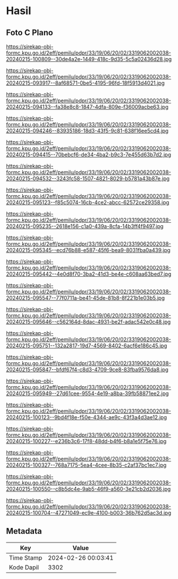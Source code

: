 # Hasil

## Foto C Plano

https://sirekap-obj-formc.kpu.go.id/2eff/pemilu/pdpr/33/19/06/20/02/3319062002038-20240215-100809--30de4a2e-1449-418c-9d35-5c5a02436d28.jpg

https://sirekap-obj-formc.kpu.go.id/2eff/pemilu/pdpr/33/19/06/20/02/3319062002038-20240215-093917--8af68571-0be5-4195-96fd-18f5913d4021.jpg

https://sirekap-obj-formc.kpu.go.id/2eff/pemilu/pdpr/33/19/06/20/02/3319062002038-20240215-094133--fa38e8c8-1847-4dfa-809e-f36009acbe63.jpg

https://sirekap-obj-formc.kpu.go.id/2eff/pemilu/pdpr/33/19/06/20/02/3319062002038-20240215-094246--83935186-18d3-43f5-9c81-638f16ee5cd4.jpg

https://sirekap-obj-formc.kpu.go.id/2eff/pemilu/pdpr/33/19/06/20/02/3319062002038-20240215-094415--70bebcf6-de34-4ba2-b9c3-7e455d63b7d2.jpg

https://sirekap-obj-formc.kpu.go.id/2eff/pemilu/pdpr/33/19/06/20/02/3319062002038-20240215-094532--3243fc58-1507-4821-8029-b5781a43b87e.jpg

https://sirekap-obj-formc.kpu.go.id/2eff/pemilu/pdpr/33/19/06/20/02/3319062002038-20240215-095123--f85c5074-16cb-4ce2-abcc-62572ce29358.jpg

https://sirekap-obj-formc.kpu.go.id/2eff/pemilu/pdpr/33/19/06/20/02/3319062002038-20240215-095235--2618e156-c1a0-439a-8cfa-14b3ff4f9497.jpg

https://sirekap-obj-formc.kpu.go.id/2eff/pemilu/pdpr/33/19/06/20/02/3319062002038-20240215-095345--ecd76b88-e587-45f6-bea9-8031fba0a439.jpg

https://sirekap-obj-formc.kpu.go.id/2eff/pemilu/pdpr/33/19/06/20/02/3319062002038-20240215-095442--4e0d8f70-3ba2-41d3-be4e-c608aa63bed7.jpg

https://sirekap-obj-formc.kpu.go.id/2eff/pemilu/pdpr/33/19/06/20/02/3319062002038-20240215-095547--77f0711a-be41-45de-81b8-8f221b1e03b5.jpg

https://sirekap-obj-formc.kpu.go.id/2eff/pemilu/pdpr/33/19/06/20/02/3319062002038-20240215-095646--c562164d-8dac-4931-be2f-adac542e0c48.jpg

https://sirekap-obj-formc.kpu.go.id/2eff/pemilu/pdpr/33/19/06/20/02/3319062002038-20240215-095751--132a2817-19d7-4569-8402-6acf6e186c45.jpg

https://sirekap-obj-formc.kpu.go.id/2eff/pemilu/pdpr/33/19/06/20/02/3319062002038-20240215-095847--bfdf67f4-c8d3-4709-9ce8-83fba9576da8.jpg

https://sirekap-obj-formc.kpu.go.id/2eff/pemilu/pdpr/33/19/06/20/02/3319062002038-20240215-095949--27d61cee-9554-4e19-a8ba-39fb58871ee2.jpg

https://sirekap-obj-formc.kpu.go.id/2eff/pemilu/pdpr/33/19/06/20/02/3319062002038-20240215-100123--9bd4f18e-f50e-4344-ae9c-43f3a4d3ae12.jpg

https://sirekap-obj-formc.kpu.go.id/2eff/pemilu/pdpr/33/19/06/20/02/3319062002038-20240215-100227--e236b3c6-17f8-48dd-b4f6-b8a1e5f75e76.jpg

https://sirekap-obj-formc.kpu.go.id/2eff/pemilu/pdpr/33/19/06/20/02/3319062002038-20240215-100327--768a7175-5ea4-4cee-8b35-c2af37bc1ec7.jpg

https://sirekap-obj-formc.kpu.go.id/2eff/pemilu/pdpr/33/19/06/20/02/3319062002038-20240215-100550--c8b5dc4e-9ab5-46f9-a560-3e21cb2d2036.jpg

https://sirekap-obj-formc.kpu.go.id/2eff/pemilu/pdpr/33/19/06/20/02/3319062002038-20240215-100704--47271049-ec9e-4100-b003-36b762d5ac3d.jpg


## Metadata

| Key        | Value               |
| ---------- | ------------------- |
| Time Stamp | 2024-02-26 00:03:41 |
| Kode Dapil | 3302                |



